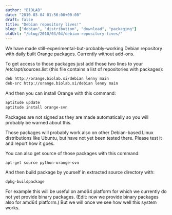 ```yaml
---
author: "BIOLAB"
date: "2010-03-04 01:56:00+00:00"
draft: false
title: "Debian repository lives!"
blog: ["debian", "distribution", "download", "packaging"]
oldUrl: "/blog/2010/03/04/debian-repository-lives/"
---
```


We have made still-experimental-but-probably-working Debian repository with daily built Orange packages. Currently without add-ons.

To get access to those packages just add those two lines to your /etc/apt/sources.list (this file contains a list of repositories with packages):

```bash
deb http://orange.biolab.si/debian lenny main
deb-src http://orange.biolab.si/debian lenny main
```

And then you can install Orange with this command:

```bash
aptitude update
aptitude install orange-svn
```

Packages are not signed as they are made automatically so you will probably be warned about this.

Those packages will probably work also on other Debian-based Linux distributions like Ubuntu, but have not yet been tested there. Please test it and report how it goes.

You can also get source of those packages with this command:

```bash
apt-get source python-orange-svn
```

And then build package by yourself in extracted source directory with:

```bash
dpkg-buildpackage
```

For example this will be useful on amd64 platform for which we currently do not yet provide binary packages. (Edit: now we provide binary packages also for amd64 platform.) But we will once we see how well this system works.
